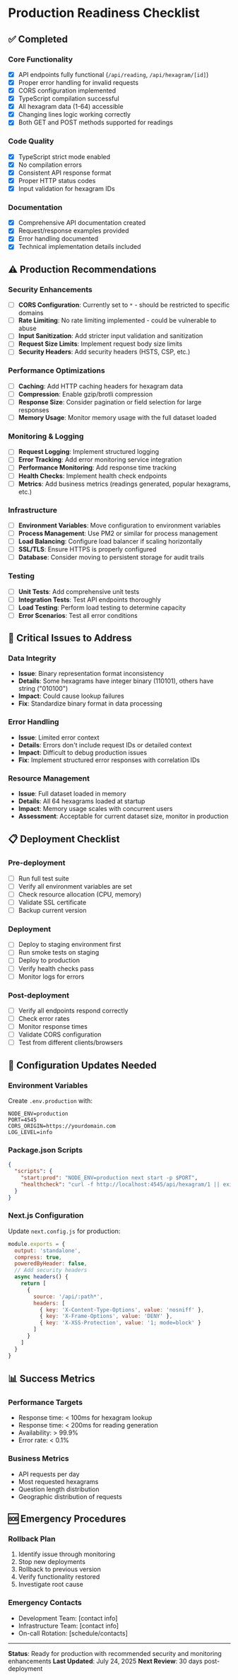 # Production Readiness Checklist

## ✅ Completed

### Core Functionality
- [x] API endpoints fully functional (`/api/reading`, `/api/hexagram/[id]`)
- [x] Proper error handling for invalid requests
- [x] CORS configuration implemented
- [x] TypeScript compilation successful
- [x] All hexagram data (1-64) accessible
- [x] Changing lines logic working correctly
- [x] Both GET and POST methods supported for readings

### Code Quality
- [x] TypeScript strict mode enabled
- [x] No compilation errors
- [x] Consistent API response format
- [x] Proper HTTP status codes
- [x] Input validation for hexagram IDs

### Documentation
- [x] Comprehensive API documentation created
- [x] Request/response examples provided
- [x] Error handling documented
- [x] Technical implementation details included

## ⚠️ Production Recommendations

### Security Enhancements
- [ ] **CORS Configuration**: Currently set to `*` - should be restricted to specific domains
- [ ] **Rate Limiting**: No rate limiting implemented - could be vulnerable to abuse
- [ ] **Input Sanitization**: Add stricter input validation and sanitization
- [ ] **Request Size Limits**: Implement request body size limits
- [ ] **Security Headers**: Add security headers (HSTS, CSP, etc.)

### Performance Optimizations
- [ ] **Caching**: Add HTTP caching headers for hexagram data
- [ ] **Compression**: Enable gzip/brotli compression
- [ ] **Response Size**: Consider pagination or field selection for large responses
- [ ] **Memory Usage**: Monitor memory usage with the full dataset loaded

### Monitoring & Logging
- [ ] **Request Logging**: Implement structured logging
- [ ] **Error Tracking**: Add error monitoring service integration
- [ ] **Performance Monitoring**: Add response time tracking
- [ ] **Health Checks**: Implement health check endpoints
- [ ] **Metrics**: Add business metrics (readings generated, popular hexagrams, etc.)

### Infrastructure
- [ ] **Environment Variables**: Move configuration to environment variables
- [ ] **Process Management**: Use PM2 or similar for process management
- [ ] **Load Balancing**: Configure load balancer if scaling horizontally
- [ ] **SSL/TLS**: Ensure HTTPS is properly configured
- [ ] **Database**: Consider moving to persistent storage for audit trails

### Testing
- [ ] **Unit Tests**: Add comprehensive unit tests
- [ ] **Integration Tests**: Test API endpoints thoroughly
- [ ] **Load Testing**: Perform load testing to determine capacity
- [ ] **Error Scenarios**: Test all error conditions

## 🚨 Critical Issues to Address

### Data Integrity
- **Issue**: Binary representation format inconsistency
- **Details**: Some hexagrams have integer binary (110101), others have string ("010100")
- **Impact**: Could cause lookup failures
- **Fix**: Standardize binary format in data processing

### Error Handling
- **Issue**: Limited error context
- **Details**: Errors don't include request IDs or detailed context
- **Impact**: Difficult to debug production issues
- **Fix**: Implement structured error responses with correlation IDs

### Resource Management
- **Issue**: Full dataset loaded in memory
- **Details**: All 64 hexagrams loaded at startup
- **Impact**: Memory usage scales with concurrent users
- **Assessment**: Acceptable for current dataset size, monitor in production

## 📋 Deployment Checklist

### Pre-deployment
- [ ] Run full test suite
- [ ] Verify all environment variables are set
- [ ] Check resource allocation (CPU, memory)
- [ ] Validate SSL certificate
- [ ] Backup current version

### Deployment
- [ ] Deploy to staging environment first
- [ ] Run smoke tests on staging
- [ ] Deploy to production
- [ ] Verify health checks pass
- [ ] Monitor logs for errors

### Post-deployment
- [ ] Verify all endpoints respond correctly
- [ ] Check error rates
- [ ] Monitor response times
- [ ] Validate CORS configuration
- [ ] Test from different clients/browsers

## 🔧 Configuration Updates Needed

### Environment Variables
Create `.env.production` with:
```env
NODE_ENV=production
PORT=4545
CORS_ORIGIN=https://yourdomain.com
LOG_LEVEL=info
```

### Package.json Scripts
```json
{
  "scripts": {
    "start:prod": "NODE_ENV=production next start -p $PORT",
    "healthcheck": "curl -f http://localhost:4545/api/hexagram/1 || exit 1"
  }
}
```

### Next.js Configuration
Update `next.config.js` for production:
```javascript
module.exports = {
  output: 'standalone',
  compress: true,
  poweredByHeader: false,
  // Add security headers
  async headers() {
    return [
      {
        source: '/api/:path*',
        headers: [
          { key: 'X-Content-Type-Options', value: 'nosniff' },
          { key: 'X-Frame-Options', value: 'DENY' },
          { key: 'X-XSS-Protection', value: '1; mode=block' }
        ]
      }
    ]
  }
}
```

## 📊 Success Metrics

### Performance Targets
- Response time: < 100ms for hexagram lookup
- Response time: < 200ms for reading generation
- Availability: > 99.9%
- Error rate: < 0.1%

### Business Metrics
- API requests per day
- Most requested hexagrams
- Question length distribution
- Geographic distribution of requests

## 🆘 Emergency Procedures

### Rollback Plan
1. Identify issue through monitoring
2. Stop new deployments
3. Rollback to previous version
4. Verify functionality restored
5. Investigate root cause

### Emergency Contacts
- Development Team: [contact info]
- Infrastructure Team: [contact info]
- On-call Rotation: [schedule/contacts]

---

**Status**: Ready for production with recommended security and monitoring enhancements
**Last Updated**: July 24, 2025
**Next Review**: 30 days post-deployment

